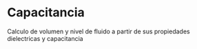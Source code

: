 # Capacitancia
Calculo de volumen y nivel de fluido a partir de sus propiedades dielectricas y capacitancia
